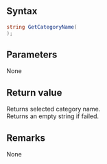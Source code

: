 ## Syntax
```c#
string GetCategoryName(
);
```   
## Parameters
None   
## Return value
Returns selected category name.   
Returns an empty string if failed.
## Remarks
None
